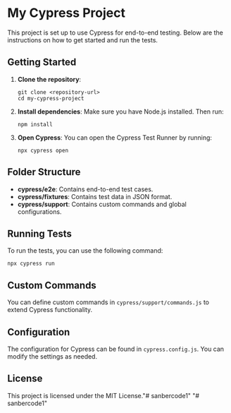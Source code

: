 # My Cypress Project

This project is set up to use Cypress for end-to-end testing. Below are the instructions on how to get started and run the tests.

## Getting Started

1. **Clone the repository**:
   ```
   git clone <repository-url>
   cd my-cypress-project
   ```

2. **Install dependencies**:
   Make sure you have Node.js installed. Then run:
   ```
   npm install
   ```

3. **Open Cypress**:
   You can open the Cypress Test Runner by running:
   ```
   npx cypress open
   ```

## Folder Structure

- **cypress/e2e**: Contains end-to-end test cases.
- **cypress/fixtures**: Contains test data in JSON format.
- **cypress/support**: Contains custom commands and global configurations.

## Running Tests

To run the tests, you can use the following command:
```
npx cypress run
```

## Custom Commands

You can define custom commands in `cypress/support/commands.js` to extend Cypress functionality.

## Configuration

The configuration for Cypress can be found in `cypress.config.js`. You can modify the settings as needed.

## License

This project is licensed under the MIT License."# sanbercode1" 
"# sanbercode1" 
